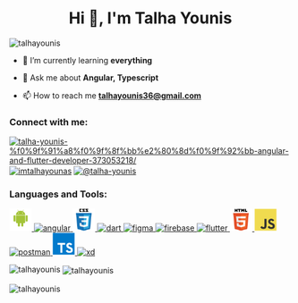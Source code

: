 <h1 align="center">Hi 👋, I'm Talha Younis</h1>
<p align="left"> <img src="https://komarev.com/ghpvc/?username=talhayounis&label=Profile%20views&color=0e75b6&style=flat" alt="talhayounis" /> </p>

- 🌱 I’m currently learning **everything**

- 💬 Ask me about **Angular, Typescript**

- 📫 How to reach me **talhayounis36@gmail.com**

<h3 align="left">Connect with me:</h3>
<p align="left">
<a href="https://linkedin.com/in/talha-younis-%f0%9f%91%a8%f0%9f%8f%bb%e2%80%8d%f0%9f%92%bb-angular-and-flutter-developer-373053218/" target="blank"><img align="center" src="https://raw.githubusercontent.com/rahuldkjain/github-profile-readme-generator/master/src/images/icons/Social/linked-in-alt.svg" alt="talha-younis-%f0%9f%91%a8%f0%9f%8f%bb%e2%80%8d%f0%9f%92%bb-angular-and-flutter-developer-373053218/" height="30" width="40" /></a>
<a href="https://instagram.com/imtalhayounas" target="blank"><img align="center" src="https://raw.githubusercontent.com/rahuldkjain/github-profile-readme-generator/master/src/images/icons/Social/instagram.svg" alt="imtalhayounas" height="30" width="40" /></a>
<a href="https://medium.com/@talha-younis" target="blank"><img align="center" src="https://raw.githubusercontent.com/rahuldkjain/github-profile-readme-generator/master/src/images/icons/Social/medium.svg" alt="@talha-younis" height="30" width="40" /></a>
</p>

<h3 align="left">Languages and Tools:</h3>
<p align="left"> <a href="https://developer.android.com" target="_blank" rel="noreferrer"> <img src="https://raw.githubusercontent.com/devicons/devicon/master/icons/android/android-original-wordmark.svg" alt="android" width="40" height="40"/> </a> <a href="https://angular.io" target="_blank" rel="noreferrer"> <img src="https://angular.io/assets/images/logos/angular/angular.svg" alt="angular" width="40" height="40"/> </a> <a href="https://www.w3schools.com/css/" target="_blank" rel="noreferrer"> <img src="https://raw.githubusercontent.com/devicons/devicon/master/icons/css3/css3-original-wordmark.svg" alt="css3" width="40" height="40"/> </a> <a href="https://dart.dev" target="_blank" rel="noreferrer"> <img src="https://www.vectorlogo.zone/logos/dartlang/dartlang-icon.svg" alt="dart" width="40" height="40"/> </a> <a href="https://www.figma.com/" target="_blank" rel="noreferrer"> <img src="https://www.vectorlogo.zone/logos/figma/figma-icon.svg" alt="figma" width="40" height="40"/> </a> <a href="https://firebase.google.com/" target="_blank" rel="noreferrer"> <img src="https://www.vectorlogo.zone/logos/firebase/firebase-icon.svg" alt="firebase" width="40" height="40"/> </a> <a href="https://flutter.dev" target="_blank" rel="noreferrer"> <img src="https://www.vectorlogo.zone/logos/flutterio/flutterio-icon.svg" alt="flutter" width="40" height="40"/> </a> <a href="https://www.w3.org/html/" target="_blank" rel="noreferrer"> <img src="https://raw.githubusercontent.com/devicons/devicon/master/icons/html5/html5-original-wordmark.svg" alt="html5" width="40" height="40"/> </a> <a href="https://developer.mozilla.org/en-US/docs/Web/JavaScript" target="_blank" rel="noreferrer"> <img src="https://raw.githubusercontent.com/devicons/devicon/master/icons/javascript/javascript-original.svg" alt="javascript" width="40" height="40"/> </a> <a href="https://postman.com" target="_blank" rel="noreferrer"> <img src="https://www.vectorlogo.zone/logos/getpostman/getpostman-icon.svg" alt="postman" width="40" height="40"/> </a> <a href="https://www.typescriptlang.org/" target="_blank" rel="noreferrer"> <img src="https://raw.githubusercontent.com/devicons/devicon/master/icons/typescript/typescript-original.svg" alt="typescript" width="40" height="40"/> </a> <a href="https://www.adobe.com/products/xd.html" target="_blank" rel="noreferrer"> <img src="https://cdn.worldvectorlogo.com/logos/adobe-xd.svg" alt="xd" width="40" height="40"/> </a> </p>

<p><img align="left" src="https://github-readme-stats.vercel.app/api/top-langs?username=talhayounis&show_icons=true&locale=en&layout=compact" alt="talhayounis" /></p>

<p>&nbsp;<img align="center" src="https://github-readme-stats.vercel.app/api?username=talhayounis&show_icons=true&locale=en" alt="talhayounis" /></p>

<p><img align="center" src="https://github-readme-streak-stats.herokuapp.com/?user=talhayounis&" alt="talhayounis" /></p>
